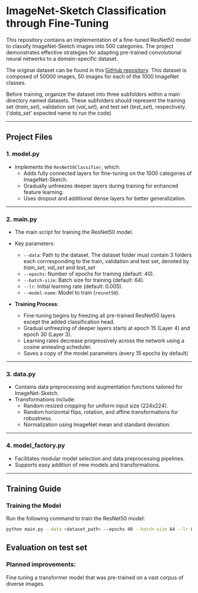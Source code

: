 # ImageNet-Sketch Classification through Fine-Tuning

This repository contains an implementation of a fine-tuned ResNet50 model to classify ImageNet-Sketch images into 500 categories. The project demonstrates effective strategies for adapting pre-trained convolutional neural networks to a domain-specific dataset.

The original dataset can be found in this [GitHub repository](https://github.com/HaohanWang/ImageNet-Sketch).
This dataset is composed of 50000 images, 50 images for each of the 1000 ImageNet classes.

Before training, organize the dataset into three subfolders within a main directory named datasets. These subfolders should represent the training set (*train_set*), validation set (*val_set*), and test set (*test_set*), respectively. ('*data_set*' expected name to run the code)

---

## Project Files

### **1. model.py**
- Implements the `ResNet50Classifier`, which:
  - Adds fully connected layers for fine-tuning on the 1000 categories of ImageNet-Sketch.
  - Gradually unfreezes deeper layers during training for enhanced feature learning.
  - Uses dropout and additional dense layers for better generalization.

---

### **2. main.py**
- The main script for training the ResNet50 model.
- Key parameters:
  - `--data`: Path to the dataset. The dataset folder must contain 3 folders each corrresponding to the train, validation and test set, denoted by *train_set*, *val_set* and *test_set*
  - `--epochs`: Number of epochs for training (default: 40).
  - `--batch-size`: Batch size for training (default: 64).
  - `--lr`: Initial learning rate (default: 0.005).
  - `--model-name`: Model to train (`resnet50`).

- **Training Process**:
  - Fine-tuning begins by freezing all pre-trained ResNet50 layers except the added classification head.
  - Gradual unfreezing of deeper layers starts at epoch 15 (Layer 4) and epoch 30 (Layer 3).
  - Learning rates decrease progressively across the network using a cosine annealing scheduler.
  - Saves a copy of the model parameters (every *15* epochs by default)

---

### **3. data.py**
- Contains data preprocessing and augmentation functions tailored for ImageNet-Sketch.
- Transformations include:
  - Random resized cropping for uniform input size (224x224).
  - Random horizontal flips, rotation, and affine transformations for robustness.
  - Normalization using ImageNet mean and standard deviation.

---

### **4. model_factory.py**
- Facilitates modular model selection and data preprocessing pipelines.
- Supports easy addition of new models and transformations.

---

## Training Guide

### **Training the Model**
Run the following command to train the ResNet50 model:

```bash
python main.py --data <dataset_path> --epochs 40 --batch-size 64 --lr 0.005 --model-name resnet50
```

## Evaluation on test set

### Planned improvements:
Fine tuning a transformer model that was pre-trained on a vast corpus of diverse images.
